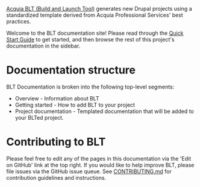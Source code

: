 [Acquia BLT (Build and Launch Tool)](https://github.com/acquia/blt) generates new Drupal projects using a standardized template derived from Acquia Professional Services' best practices.

Welcome to the BLT documentation site! Please read through the [Quick Start Guide](https://github.com/acquia/blt/INSTALL.md) to get started, and then browse the rest of this project's documentation in the sidebar.
                                       
# Documentation structure

BLT Documentation is broken into the following top-level segments:

* Overview - Information about BLT
* Getting started - How to add BLT to your project
* Project documentation - Templated documentation that will be added to your BLTed project. 

# Contributing to BLT
                                       
Please feel free to edit any of the pages in this documentation via the 'Edit on GitHub' link at the top right. If you would like to help improve BLT, please file issues via the GitHub issue queue. See [CONTRIBUTING.md](CONTRIBUTING.md) for contribution guidelines and instructions.
